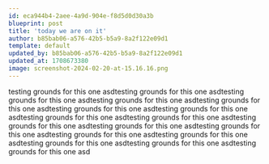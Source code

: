 ```yaml
---
id: eca944b4-2aee-4a9d-904e-f8d5d0d30a3b
blueprint: post
title: 'today we are on it'
author: b85bab06-a576-42b5-b5a9-8a2f122e09d1
template: default
updated_by: b85bab06-a576-42b5-b5a9-8a2f122e09d1
updated_at: 1708673380
image: screenshot-2024-02-20-at-15.16.16.png
---
```

testing grounds for this one asdtesting grounds for this one asdtesting grounds for this one asdtesting grounds for this one asdtesting grounds for this one asdtesting grounds for this one asdtesting grounds for this one asdtesting grounds for this one asdtesting grounds for this one asdtesting grounds for this one asdtesting grounds for this one asdtesting grounds for this one asdtesting grounds for this one asdtesting grounds for this one asdtesting grounds for this one asdtesting grounds for this one asdtesting grounds for this one asd